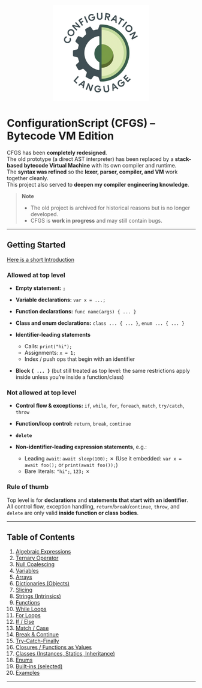 <center><img src="CFGS_NE/assets/logo_cfgs.png" width="256" alt="Configuration Language Logo"></center>

# ConfigurationScript (CFGS) – Bytecode VM Edition

CFGS has been **completely redesigned**.  
The old prototype (a direct AST interpreter) has been replaced by a **stack-based bytecode Virtual Machine** with its own compiler and runtime.  
The **syntax was refined** so the **lexer, parser, compiler, and VM** work together cleanly.  
This project also served to **deepen my compiler engineering knowledge**.

> **Note**
> - The old project is archived for historical reasons but is no longer developed.
> - CFGS is **work in progress** and may still contain bugs.

---

## Getting Started

[Here is a short Introduction](https://github.com/BlackFoX1991/ConfigurationScript-VM/blob/af7cb4bd74b0ef7b580d12349cd174a6a0f059a1/CFGS_NE/Tutorial/Introduction.md)


### Allowed at top level

* **Empty statement:** `;`
* **Variable declarations:** `var x = ...;`
* **Function declarations:** `func name(args) { ... }`
* **Class and enum declarations:** `class ... { ... }`, `enum ... { ... }`
* **Identifier-leading statements**

  * Calls: `print("hi");`
  * Assignments: `x = 1;`
  * Index / push ops that begin with an identifier
* **Block `{ ... }`** (but still treated as top level: the same restrictions apply inside unless you’re inside a function/class)

### Not allowed at top level

* **Control flow & exceptions:** `if`, `while`, `for`, `foreach`, `match`, `try/catch`, `throw`
* **Function/loop control:** `return`, `break`, `continue`
* **`delete`**
* **Non-identifier-leading expression statements**, e.g.:

  * Leading `await`: `await sleep(100);` ✗
    (Use it embedded: `var x = await foo();` or `print(await foo());`)
  * Bare literals: `"hi";`, `123;` ✗

### Rule of thumb

Top level is for **declarations** and **statements that start with an identifier**.
All control flow, exception handling, `return`/`break`/`continue`, `throw`, and `delete` are only valid **inside function or class bodies**.

---

## Table of Contents


1. [Algebraic Expressions](algebraic-expressions.md)
2. [Ternary Operator](ternary-operator.md)
3. [Null Coalescing](null-coalescing.md)
4. [Variables](variables.md)
5. [Arrays](arrays.md)
6. [Dictionaries (Objects)](dictionaries-objects.md)
7. [Slicing](slicing.md)
8. [Strings (Intrinsics)](strings-intrinsics.md)
9. [Functions](functions.md)
10. [While Loops](while-loops.md)
11. [For Loops](for-loops.md)
12. [If / Else](if-else.md)
13. [Match / Case](match-case.md)
14. [Break & Continue](break-continue.md)
15. [Try-Catch-Finally](try-catch-finally.md)
16. [Closures / Functions as Values](closures-functions-as-values.md)
17. [Classes (Instances, Statics, Inheritance)](classes-instances-statics-inheritance.md)
18. [Enums](enums.md)
19. [Built-ins (selected)](built-ins-selected.md)
20. [Examples](examples.md)

---
